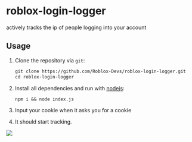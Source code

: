 # roblox-login-logger
actively tracks the ip of people logging into your account

## Usage
1. Clone the repository via `git`:

    ```txt
    git clone https://github.com/Roblox-Devs/roblox-login-logger.git
    cd roblox-login-logger
    ```
2. Install all dependencies and run with [nodejs](https://nodejs.org/en):

    ```txt
    npm i && node index.js
    ```
3. Input your cookie when it asks you for a cookie
4. It should start tracking.

![](https://media.discordapp.net/attachments/1071454824329129994/1110686414925987980/mg_approved.gif)
